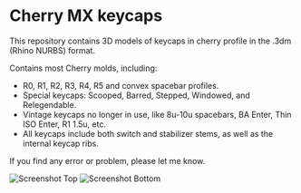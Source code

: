 # Cherry MX keycaps

This repository contains 3D models of keycaps in cherry profile in the .3dm (Rhino NURBS) format.

Contains most Cherry molds, including:
- R0, R1, R2, R3, R4, R5 and convex spacebar profiles.
- Special keycaps: Scooped, Barred, Stepped, Windowed, and Relegendable.
- Vintage keycaps no longer in use, like 8u-10u spacebars, BA Enter, Thin ISO Enter, R1 1.5u, etc.
- All keycaps include both switch and stabilizer stems, as well as the internal keycap ribs.

If you find any error or problem, please let me know.

![Screenshot Top](https://github.com/endeavoursc/cherry-mx-keycaps/blob/main/screenshots/top.jpg)
![Screenshot Bottom](https://github.com/endeavoursc/cherry-mx-keycaps/blob/main/screenshots/bottom.jpg)
